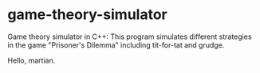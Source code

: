 # game-theory-simulator
Game theory simulator in C++: This program simulates different strategies in the game "Prisoner's Dilemma" including tit-for-tat and grudge. 

Hello, martian.
